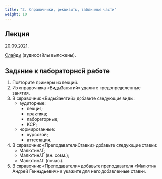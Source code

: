 ```yaml
---
title: "2. Справочники, реквизиты, табличные части"
weight: 10
---
```


## Лекция

20.09.2021.

<a target="_blank" rel="noopener noreferrer" href="../slides/data.html">Слайды</a>  (аудиофайлы выложены).

## Задание к лабораторной работе

1. Повторите примеры из лекций.
2. Из справочника «ВидыЗанятий» удалите предопределенные занятия.
3. В справочник «ВидыЗанятий» добавьте следующие виды:
    - аудиторные:
        - лекция;
        - практика;
        - лабораторные;
        - КСР;
    - нормированные:
        - курсовой;
        - аттестация.
4. В справочник «ПреподавателиСтавки» добавьте следующие ставки:
    - МалютинАГ;
    - МалютинАГ (вн. совм.);
    - МалютинАГ (почас.).
5. В справочник «Преподаватели» добавьте преподавателя «Малютин Андрей Геннадьевич» и укажите для него добавленные ставки.
